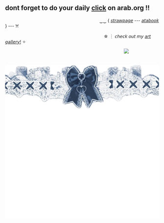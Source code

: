 ## dont forget to do your daily [click](https://arab.org/) on arab.org !!

              
　　　　　　　　　　　　　　　　　　　　　　‿‿ { [𝘴𝘵𝘳𝘢𝘸𝘱𝘢𝘨𝘦](https://prettyyinpink.straw.page/) --- [𝘢𝘵𝘢𝘣𝘰𝘰𝘬](https://aevsria.atabook.org/?page=1) } --- ꕮ

　　　　　　　　　　　　　　　　　　　　　　　☆ ┊ 𝘤𝘩𝘦𝘤𝘬 𝘰𝘶𝘵 𝘮𝘺 [𝘢𝘳𝘵 𝘨𝘢𝘭𝘭𝘦𝘳𝘺!](https://aevsria-artgallery.straw.page/) ✧


　　　　　　　　　　　　　　　　　　　　　　　　　　⠀　![](https://komarev.com/ghpvc/?username=your-github-username&label=☆&color=FFB6C1)
                            
                      
　　　　　　　　⠀⠀⠀⠀⠀⠀⠀⠀⠀⠀⠀⠀⠀⠀![image](https://github.com/aevsria/aevsria/blob/main/Untitled20_20251005164824.png?raw=true)


<!--
**aevsria/aevsria** is a ✨ _special_ ✨ repository because its `README.md` (this file) appears on your GitHub profile.

Here are some ideas to get you started:

- 🔭 I’m currently working on ...
- 🌱 I’m currently learning ...
- 👯 I’m looking to collaborate on ...
- 🤔 I’m looking for help with ...
- 💬 Ask me about ...
- 📫 How to reach me: ...
- 😄 Pronouns: ...
- ⚡ Fun fact: ...
-->

